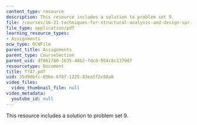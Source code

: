 ```yaml
---
content_type: resource
description: This resource includes a solution to problem set 9.
file: /courses/16-21-techniques-for-structural-analysis-and-design-spring-2005/35d90bfc89be6f8f122583ea5f2c68a8_T747.pdf
file_type: application/pdf
learning_resource_types:
- Assignments
ocw_type: OCWFile
parent_title: Assignments
parent_type: CourseSection
parent_uid: df061780-1635-40b2-fdc8-954c8c1379d7
resourcetype: Document
title: T747.pdf
uid: 35d90bfc-89be-6f8f-1225-83ea5f2c68a8
video_files:
  video_thumbnail_file: null
video_metadata:
  youtube_id: null
---
```

This resource includes a solution to problem set 9.

